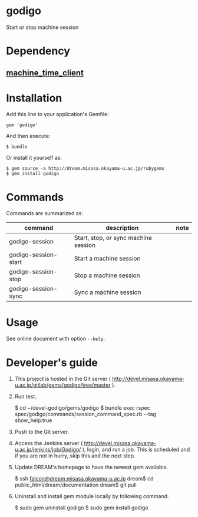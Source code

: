 # godigo

Start or stop machine session

# Dependency

## [machine_time_client](https://github.com/misasa/machine_time_client "follow instruction")

# Installation

Add this line to your application's Gemfile:

    gem 'godigo'

And then execute:

    $ bundle

Or install it yourself as:

    $ gem source -a http://dream.misasa.okayama-u.ac.jp/rubygems
    $ gem install godigo

# Commands

Commands are summarized as:

| command              | description                                                         | note                |
|----------------------|---------------------------------------------------------------------|---------------------|
| godigo-session       | Start, stop, or sync machine session                                |                     |
| godigo-session-start | Start a machine session                                             |                     |
| godigo-session-stop  | Stop a machine session                                              |                     |
| godigo-session-sync  | Sync a machine session                                              |                     |

# Usage

See online document with option `--help`.

# Developer's guide

1. This project is hosted in the Git server ( http://devel.misasa.okayama-u.ac.jp/gitlab/gems/godigo/tree/master ).

2. Run test.

    $ cd ~/devel-godigo/gems/godigo
    $ bundle exec rspec spec/godigo/commands/session_command_spec.rb --tag show_help:true

3. Push to the Git server.

4. Access the Jenkins server ( http://devel.misasa.okayama-u.ac.jp/jenkins/job/Godigo/ ), login,
   and run a job.  This is scheduled and if you are not in hurry, skip
   this and the next step.

5. Update DREAM's homepage to have the newest gem available.

    $ ssh falcon@dream.misasa.okayama-u.ac.jp
    dream$ cd public_html/dream/documentation
    dream$ git pull

6. Uninstall and install gem module locally by following command.

    $ sudo gem uninstall godigo
    $ sudo gem install godigo

